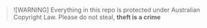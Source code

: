 > ![WARNING]
> Everything in this repo is protected under Australian Copyright Law. Please do not steal, **theft is a crime**
